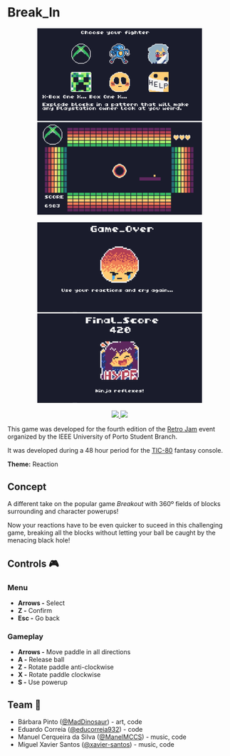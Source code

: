 # Break_In


<p align="center">
  <img src="img/CharacterSelection.png" width="370">
  <img src="img/Gameplay.png" width="370"> 
</p>

<p align="center">
  <img src="img/GameOver.png" width="370">
  <img src="img/Win.png" width="370"> 
</p>

<p align="center">
  <a href="https://github.com/xavier-santos/BreakIn/releases/download/1.0/break_in.lua.exe">
    <img src="https://img.shields.io/github/downloads/xavier-santos/BreakIn/total">
  </a>
  
  <a href="https://educorreia932.itch.io/breakin">
    <img src="https://img.shields.io/badge/itch.io-page-red">
  </a>
</p>

This game was developed for the fourth edition of the [Retro Jam](https://itch.io/jam/retrojam2021/entries) event organized by the IEEE University of Porto Student Branch. 

It was developed during a 48 hour period for the [TIC-80](https://tic80.com/) fantasy console.

**Theme:** Reaction

## Concept

A different take on the popular game *Breakout* with 360º fields of blocks surrounding and character powerups!

Now your reactions have to be even quicker to suceed in this challenging game, breaking all the blocks without letting your ball be caught by the menacing black hole!
 
## Controls 🎮

### Menu

- **Arrows -** Select
- **Z -** Confirm
- **Esc -** Go back

### Gameplay 

- **Arrows -** Move paddle in all directions
- **A -** Release ball
- **Z -** Rotate paddle anti-clockwise
- **X -** Rotate paddle clockwise
- **S -** Use powerup

## Team 👥

- Bárbara Pinto ([@MadDinosaur](https://github.com/MadDinosaur)) - art, code
- Eduardo Correia ([@educorreia932](https://github.com/Educorreia932)) - code
- Manuel Cerqueira da Silva ([@ManelMCCS](https://github.com/ManelMCCS)) - music, code
- Miguel Xavier Santos ([@xavier-santos](https://github.com/xavier-santos)) - music, code
